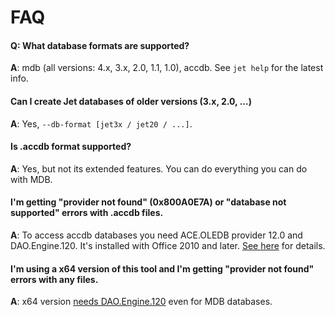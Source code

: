 # FAQ

#### **Q**: What database formats are supported?

**A**: mdb (all versions: 4.x, 3.x, 2.0, 1.1, 1.0), accdb. See `jet help` for the latest info.


#### Can I create Jet databases of older versions (3.x, 2.0, ...)

**A**: Yes, `--db-format [jet3x / jet20 / ...]`.


#### Is .accdb format supported?

**A**: Yes, but not its extended features. You can do everything you can do with MDB.


#### I'm getting "provider not found" (0x800A0E7A) or "database not supported" errors with .accdb files.

**A**: To access accdb databases you need ACE.OLEDB provider 12.0 and DAO.Engine.120. It's installed with Office 2010 and later. [See here](Providers) for details.


#### I'm using a x64 version of this tool and I'm getting "provider not found" errors with any files.

**A**: x64 version [needs DAO.Engine.120](Providers) even for MDB databases.